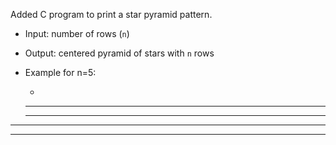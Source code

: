 Added C program to print a star pyramid pattern.

* Input: number of rows (`n`)
* Output: centered pyramid of stars with `n` rows
* Example for n=5:


    *
   ***
  *****
 *******
*********
